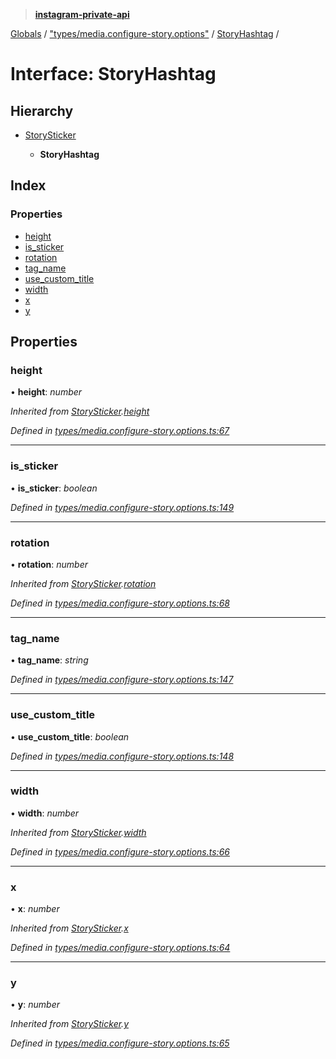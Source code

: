 > **[instagram-private-api](../README.md)**

[Globals](../README.md) / ["types/media.configure-story.options"](../modules/_types_media_configure_story_options_.md) / [StoryHashtag](_types_media_configure_story_options_.storyhashtag.md) /

# Interface: StoryHashtag

## Hierarchy

* [StorySticker](_types_media_configure_story_options_.storysticker.md)

  * **StoryHashtag**

## Index

### Properties

* [height](_types_media_configure_story_options_.storyhashtag.md#height)
* [is_sticker](_types_media_configure_story_options_.storyhashtag.md#is_sticker)
* [rotation](_types_media_configure_story_options_.storyhashtag.md#rotation)
* [tag_name](_types_media_configure_story_options_.storyhashtag.md#tag_name)
* [use_custom_title](_types_media_configure_story_options_.storyhashtag.md#use_custom_title)
* [width](_types_media_configure_story_options_.storyhashtag.md#width)
* [x](_types_media_configure_story_options_.storyhashtag.md#x)
* [y](_types_media_configure_story_options_.storyhashtag.md#y)

## Properties

###  height

• **height**: *number*

*Inherited from [StorySticker](_types_media_configure_story_options_.storysticker.md).[height](_types_media_configure_story_options_.storysticker.md#height)*

*Defined in [types/media.configure-story.options.ts:67](https://github.com/dilame/instagram-private-api/blob/01eb399/src/types/media.configure-story.options.ts#L67)*

___

###  is_sticker

• **is_sticker**: *boolean*

*Defined in [types/media.configure-story.options.ts:149](https://github.com/dilame/instagram-private-api/blob/01eb399/src/types/media.configure-story.options.ts#L149)*

___

###  rotation

• **rotation**: *number*

*Inherited from [StorySticker](_types_media_configure_story_options_.storysticker.md).[rotation](_types_media_configure_story_options_.storysticker.md#rotation)*

*Defined in [types/media.configure-story.options.ts:68](https://github.com/dilame/instagram-private-api/blob/01eb399/src/types/media.configure-story.options.ts#L68)*

___

###  tag_name

• **tag_name**: *string*

*Defined in [types/media.configure-story.options.ts:147](https://github.com/dilame/instagram-private-api/blob/01eb399/src/types/media.configure-story.options.ts#L147)*

___

###  use_custom_title

• **use_custom_title**: *boolean*

*Defined in [types/media.configure-story.options.ts:148](https://github.com/dilame/instagram-private-api/blob/01eb399/src/types/media.configure-story.options.ts#L148)*

___

###  width

• **width**: *number*

*Inherited from [StorySticker](_types_media_configure_story_options_.storysticker.md).[width](_types_media_configure_story_options_.storysticker.md#width)*

*Defined in [types/media.configure-story.options.ts:66](https://github.com/dilame/instagram-private-api/blob/01eb399/src/types/media.configure-story.options.ts#L66)*

___

###  x

• **x**: *number*

*Inherited from [StorySticker](_types_media_configure_story_options_.storysticker.md).[x](_types_media_configure_story_options_.storysticker.md#x)*

*Defined in [types/media.configure-story.options.ts:64](https://github.com/dilame/instagram-private-api/blob/01eb399/src/types/media.configure-story.options.ts#L64)*

___

###  y

• **y**: *number*

*Inherited from [StorySticker](_types_media_configure_story_options_.storysticker.md).[y](_types_media_configure_story_options_.storysticker.md#y)*

*Defined in [types/media.configure-story.options.ts:65](https://github.com/dilame/instagram-private-api/blob/01eb399/src/types/media.configure-story.options.ts#L65)*
